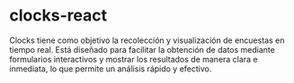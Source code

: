# clocks-react
Clocks tiene como objetivo la recolección y visualización de encuestas en tiempo real. Está diseñado para facilitar la obtención de datos mediante formularios interactivos y mostrar los resultados de manera clara e inmediata, lo que permite un análisis rápido y efectivo.
